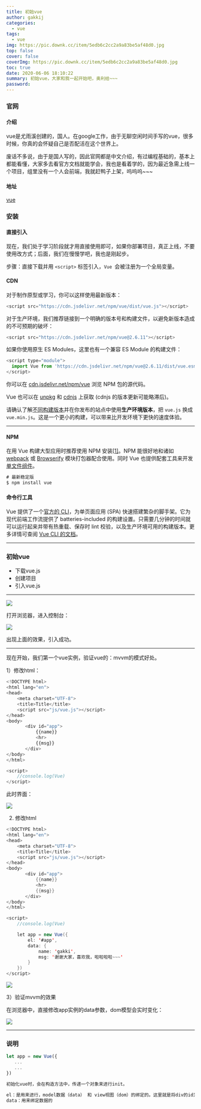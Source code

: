```yaml
---
title: 初始vue
author: gakkij
categories:
  - vue
tags:
  - vue
img: https://pic.downk.cc/item/5edb6c2cc2a9a83be5af48d0.jpg
top: false
cover: false
coverImg: https://pic.downk.cc/item/5edb6c2cc2a9a83be5af48d0.jpg
toc: true
date: 2020-06-06 18:10:22
summary: 初始vue，大家和我一起开始吧，奥利给~~~
password:
---
```


### 官网

#### 介绍

vue是尤雨溪创建的，国人。在google工作，由于无聊空闲时间手写的vue，很多时候，你真的会怀疑自己是否配活在这个世界上。

废话不多说，由于是国人写的，因此官网都是中文介绍，有过编程基础的，基本上都能看懂，大家多去看官方文档就能学会，我也是看着学的，因为最近急需上线一个项目，组里没有一个人会前端，我就赶鸭子上架，呜呜呜~~~

#### 地址

[vue](https://cn.vuejs.org/)

### 安装

####  直接引入

现在，我们处于学习阶段就才用直接使用即可，如果你部署项目，真正上线，不要使用改方式；后面，我们在慢慢学吧，我也是刚起步。

步骤：直接下载并用 `<script>` 标签引入，`Vue `会被注册为一个全局变量。

#### CDN

对于制作原型或学习，你可以这样使用最新版本：

```javascript
<script src="https://cdn.jsdelivr.net/npm/vue/dist/vue.js"></script>
```

对于生产环境，我们推荐链接到一个明确的版本号和构建文件，以避免新版本造成的不可预期的破坏：

```javascript
<script src="https://cdn.jsdelivr.net/npm/vue@2.6.11"></script>
```

如果你使用原生 ES Modules，这里也有一个兼容 ES Module 的构建文件：

```javascript
<script type="module">
  import Vue from 'https://cdn.jsdelivr.net/npm/vue@2.6.11/dist/vue.esm.browser.js'
</script>
```

你可以在 [cdn.jsdelivr.net/npm/vue](https://cdn.jsdelivr.net/npm/vue/) 浏览 NPM 包的源代码。

Vue 也可以在 [unpkg](https://unpkg.com/vue@2.6.11/dist/vue.js) 和 [cdnjs](https://cdnjs.cloudflare.com/ajax/libs/vue/2.6.11/vue.js) 上获取 (cdnjs 的版本更新可能略滞后)。

请确认了解[不同构建版本](https://cn.vuejs.org/v2/guide/installation.html#对不同构建版本的解释)并在你发布的站点中使用**生产环境版本**，把 `vue.js` 换成 `vue.min.js`。这是一个更小的构建，可以带来比开发环境下更快的速度体验。

---

#### NPM

在用 Vue 构建大型应用时推荐使用 NPM 安装[[1\]](https://cn.vuejs.org/v2/guide/installation.html#footnote-1)。NPM 能很好地和诸如 [webpack](https://webpack.js.org/) 或 [Browserify](http://browserify.org/) 模块打包器配合使用。同时 Vue 也提供配套工具来开发[单文件组件](https://cn.vuejs.org/v2/guide/single-file-components.html)。

```javascript
# 最新稳定版
$ npm install vue
```

#### 命令行工具

Vue 提供了一个[官方的 CLI](https://github.com/vuejs/vue-cli)，为单页面应用 (SPA) 快速搭建繁杂的脚手架。它为现代前端工作流提供了 batteries-included 的构建设置。只需要几分钟的时间就可以运行起来并带有热重载、保存时 lint 校验，以及生产环境可用的构建版本。更多详情可查阅 [Vue CLI 的文档](https://cli.vuejs.org/)。

---

### 初始vue

- 下载vue.js
- 创建项目
- 引入vue.js

---

![](https://pic.downk.cc/item/5edb73bbc2a9a83be5c230f1.jpg)

打开浏览器，进入控制台：

![](https://pic.downk.cc/item/5edb740ac2a9a83be5c2f1f6.jpg)

出现上面的效果，引入成功。

---

现在开始，我们第一个vue实例，验证vue的：mvvm的模式好处。

1）修改html：

```javascript
<!DOCTYPE html>
<html lang="en">
<head>
    <meta charset="UTF-8">
    <title>Title</title>
    <script src="js/vue.js"></script>
</head>
<body>
       <div id="app">
           {{name}}
           <hr>
           {{msg}}
       </div>
</body>
</html>

<script>
    //console.log(Vue)
</script>
```

此时界面：

![](https://pic.downk.cc/item/5edb74adc2a9a83be5c48bd3.jpg)

2) 修改html

```java
<!DOCTYPE html>
<html lang="en">
<head>
    <meta charset="UTF-8">
    <title>Title</title>
    <script src="js/vue.js"></script>
</head>
<body>
       <div id="app">
           {{name}}
           <hr>
           {{msg}}
       </div>
</body>
</html>

<script>
    //console.log(Vue)

    let app = new Vue({
        el: '#app',
        data: {
            name: 'gakki',
            msg: '谢谢大家，喜欢我，啦啦啦啦~~~'
        }
    })
</script>
```

![](https://pic.downk.cc/item/5edb7529c2a9a83be5c5bc5b.jpg)

3）验证mvvm的效果

在浏览器中，直接修改app实例的data参数，dom模型会实时变化：

![](https://pic.downk.cc/item/5edb75f0c2a9a83be5c7a30e.jpg)

---

### 说明

```javascript
let app = new Vue({
   ...
   ...
})

初始化vue时，会在构造方法中，传递一个对象来进行init。

el：是用来进行，model数据（data） 和 view视图（dom）的绑定的。这里就是将div的id为app的进行榜单，#app进行选择器绑定，这个是js中的基本内容，不懂的话，可以先去了解一下。
data：用来绑定数据的
```





